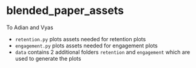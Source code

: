 # blended_paper_assets


To Adian and Vyas
- `retention.py` plots assets needed for retention plots
- `engagement.py` plots assets needed for engagement plots
- `data` contains 2 additional folders `retention` and `engagement` which are
  used to generate the plots
